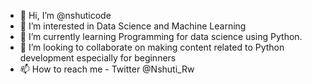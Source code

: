 - 👋 Hi, I’m @nshuticode
- 👀 I’m interested in Data Science and Machine Learning
- 🌱 I’m currently learning Programming for data science using Python.
- 💞️ I’m looking to collaborate on making content related to Python development especially for beginners
- 📫 How to reach me  - Twitter @Nshuti_Rw 

<!---
nshuticode/nshuticode is a ✨ special ✨ repository because its `README.md` (this file) appears on your GitHub profile.
You can click the Preview link to take a look at your changes.
--->
